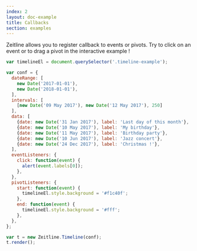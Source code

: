 ```yaml
---
index: 2
layout: doc-example
title: Callbacks
section: examples
---
```


Zeitline allows you to register callback to events or pivots. Try to click on an event or to drag a pivot in the interactive example !

```js
var timelineEl = document.querySelector('.timeline-example');

var conf = {
  dateRange: [
    new Date('2017-01-01'),
    new Date('2018-01-01'),
  ],
  intervals: [
    [new Date('09 May 2017'), new Date('12 May 2017'), 250]
  ],
  data: [
    {date: new Date('31 Jan 2017'), label: 'Last day of this month'},
    {date: new Date('10 May 2017'), label: 'My birthday'},
    {date: new Date('11 May 2017'), label: 'Birthday party'},
    {date: new Date('10 Jun 2017'), label: 'Jazz concert'},
    {date: new Date('24 Dec 2017'), label: 'Christmas !'},
  ],
  eventListeners: {
    click: function(event) {
      alert(event.labels[0]);
    },
  },
  pivotListeners: {
    start: function(event) {
      timelineEl.style.background = '#f1c40f';
    },
    end: function(event) {
      timelineEl.style.background = '#fff';
    },
  },
};

var t = new Zeitline.Timeline(conf);
t.render();
```

<script>
var timelineEl = document.querySelector('.timeline-example');

var conf = {
  selector: '#timeline',
  dateRange: [
    new Date('2017-01-01'),
    new Date('2018-01-01'),
  ],
  intervals: [
    [new Date('09 May 2017'), new Date('12 May 2017'), 250]
  ],
  data: [
    {date: new Date('31 Jan 2017'), label: 'Last day of this month'},
    {date: new Date('10 May 2017'), label: 'My birthday'},
    {date: new Date('11 May 2017'), label: 'Birthday party'},
    {date: new Date('10 Jun 2017'), label: 'Jazz concert'},
    {date: new Date('24 Dec 2017'), label: 'Christmas !'},
  ],
  eventListeners: {
    click: function(event) {
      alert(event.labels[0]);
    },
  },
  pivotListeners: {
    start: function(event) {
      timelineEl.style.background = '#f1c40f';
    },
    end: function(event) {
      timelineEl.style.background = '#fff';
    },
  },
};

var t = new Zeitline.Timeline(conf);
t.render();
</script>
